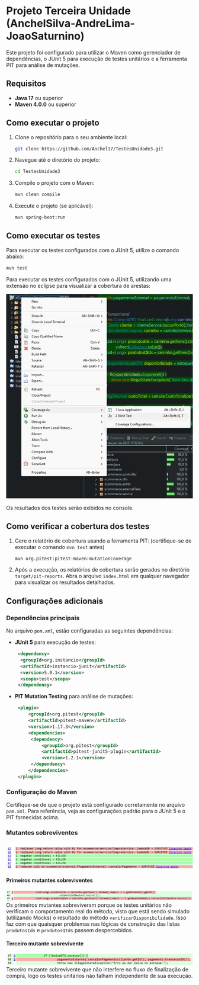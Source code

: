 # Projeto Terceira Unidade (AnchelSilva-AndreLima-JoaoSaturnino)

Este projeto foi configurado para utilizar o Maven como gerenciador de dependências, o JUnit 5 para execução de testes unitários e a ferramenta PIT para análise de mutações.

## Requisitos

- **Java 17** ou superior
- **Maven 4.0.0** ou superior

## Como executar o projeto

1. Clone o repositório para o seu ambiente local:
   ```bash
   git clone https://github.com/Anchel17/TestesUnidade3.git
   ```
2. Navegue até o diretório do projeto:
   ```bash
   cd TestesUnidade3
   ```
3. Compile o projeto com o Maven:
   ```bash
   mvn clean compile
   ```
4. Execute o projeto (se aplicável):
   ```bash
   mvn spring-boot:run
   ```

## Como executar os testes

Para executar os testes configurados com o JUnit 5, utilize o comando abaixo:

```bash
mvn test
```

Para executar os testes configurados com o JUnit 5, utilizando uma extensão no eclipse para visualizar a cobertura de arestas:

![alt text](<doc-images/example.jpg>)


Os resultados dos testes serão exibidos no console.

## Como verificar a cobertura dos testes

1. Gere o relatório de cobertura usando a ferramenta PIT:
   (certifique-se de executar o comando `mvn test` antes)
   ```bash
   mvn org.pitest:pitest-maven:mutationCoverage
   ```

2. Após a execução, os relatórios de cobertura serão gerados no diretório `target/pit-reports`. Abra o arquivo `index.html` em qualquer navegador para visualizar os resultados detalhados.

## Configurações adicionais

### Dependências principais

No arquivo `pom.xml`, estão configuradas as seguintes dependências:

- **JUnit 5** para execução de testes:
  ```xml
   <dependency>
   	<groupId>org.instancio</groupId>
   	<artifactId>instancio-junit</artifactId>
   	<version>5.0.1</version>
   	<scope>test</scope>
   </dependency>
  ```

- **PIT Mutation Testing** para análise de mutações:
  ```xml
   <plugin>
	   <groupId>org.pitest</groupId>
	   <artifactId>pitest-maven</artifactId>
	   <version>1.17.3</version>
	   <dependencies>
	   	<dependency>
	   		<groupId>org.pitest</groupId>
	   		<artifactId>pitest-junit5-plugin</artifactId>
	   		<version>1.2.1</version>
	   	</dependency>
	   </dependencies>
   </plugin>
  ```

### Configuração do Maven

Certifique-se de que o projeto está configurado corretamente no arquivo `pom.xml`. Para referência, veja as configurações padrão para o JUnit 5 e o PIT fornecidas acima.

### Mutantes sobreviventes

![Todos os mutantes sobreviventes](<doc-images/x-men.jpg>)

#### Primeiros mutantes sobreviventes
![Os primeiros mutantes sobreviveram porque os testes unitários não verificam o comportamento real do método, visto que está sendo simulado (utilizando Mocks) o resultado do método ``verificarDisponibilidade``. Isso faz com que quaisquer problemas nas lógicas de construção das listas ``produtosIds`` e ``produtosQtds`` passem despercebidos.](<doc-images/xavier-&-magneto.jpg>)<br/>
Os primeiros mutantes sobreviveram porque os testes unitários não verificam o comportamento real do método, visto que está sendo simulado (utilizando Mocks) o resultado do método ``verificarDisponibilidade``. Isso faz com que quaisquer problemas nas lógicas de construção das listas ``produtosIds`` e ``produtosQtds`` passem despercebidos. 

#### Terceiro mutante sobrevivente
![Terceiro mutante sobrevivente que não interfere no fluxo de finalização de compra, logo os testes unitários não falham independente de sua execução.](<doc-images/wolverine.jpg>) <br/>
Terceiro mutante sobrevivente que não interfere no fluxo de finalização de compra, logo os testes unitários não falham independente de sua execução.